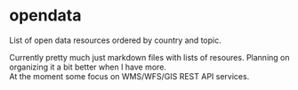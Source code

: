 # opendata
List of open data resources ordered by country and topic.  

Currently pretty much just markdown files with lists of resoures. Planning on organizing it a bit better when I have more.  
At the moment some focus on WMS/WFS/GIS REST API services.  


